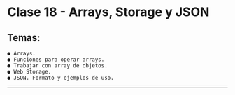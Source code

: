 # Clase 18 - Arrays, Storage y JSON

## Temas:

```
● Arrays.
● Funciones para operar arrays.
● Trabajar con array de objetos.
● Web Storage.
● JSON. Formato y ejemplos de uso.
```

---
